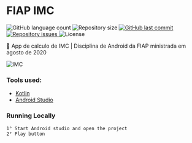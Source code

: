 # FIAP IMC
<p align="left">
  <img alt="GitHub language count" src="https://img.shields.io/github/languages/count/Relirk/fiap-android-imc">

  <img alt="Repository size" src="https://img.shields.io/github/repo-size/Relirk/fiap-android-imc">
  
  <a href="https://github.com/Relirk/fiap-android-imc/commits/master">
    <img alt="GitHub last commit" src="https://img.shields.io/github/last-commit/Relirk/fiap-android-imc">
  </a>

  <a href="https://github.com/Relirk/fiap-android-imc/issues">
    <img alt="Repository issues" src="https://img.shields.io/github/issues/Relirk/fiap-android-imc">
  </a>

  <img alt="License" src="https://img.shields.io/badge/license-MIT-brightgreen">
</p>

:iphone: App de calculo de IMC | Disciplina de Android da FIAP ministrada em agosto de 2020

![IMC](https://firebasestorage.googleapis.com/v0/b/portifoil-bcd7d.appspot.com/o/projects-screens%2Frelirk_android_imc.png?alt=media&token=658106c3-febf-4981-bf9c-9212593e5e98)

### Tools used:
- [Kotlin](https://kotlinlang.org/)
- [Android Studio](https://developer.android.com/studio/?gclid=Cj0KCQjws536BRDTARIsANeUZ59QJKVEHKIAOZkNrhbB_Z-bMAwKdwoOUN8jueJvgrnNgWFaMTU2pKEaAqo7EALw_wcB&gclsrc=aw.ds)

### Running Locally
```sh
1° Start Android studio and open the project
2° Play button
```
